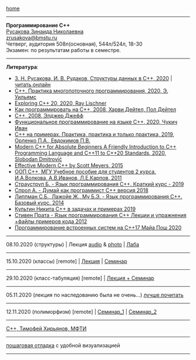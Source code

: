 [home](https://github.com/dKosarevsky/iu7/blob/master/2020_2021_5sem.md)
____________________________________
**Программирование C++** \
[Русакова Зинаида Николаевна](https://studizba.com/hs/151-mgtu-im-baumana/teachers/4-kafedra-iu-7-programmnoe-obespechenie-je/221-rusakova-zinaida-nikolaevna.html) \
zrusakova@bmstu.ru \
Четверг, аудитория 508л(основная), 544л/524л, 18-30 \
Экзамен: по результатам работы в семестре.
____________________________________
**Литература**: 
* [З. Н. Русакова, И. В. Рудаков, Структуры данных в C++, 2020](https://drive.google.com/file/d/1bAUf-EX62INR6VbBnd69wfw5sYZgLb29/view?usp=sharing) | [читать онлайн](https://bmstu.press/catalog/item/6494/reader/)
* [C++. Практика многопоточного программирования, 2020, Э. Уильямс](https://t.me/bzd_channel/5797)
* [Exploring C++ 20, 2020, Ray Lischner](https://t.me/bzd_channel/5920)
* [Как программировать на C++, 2008, Харви Дейтел, Пол Дейтел](https://t.me/bzd_channel/6011)
* [C++, 2008, Элджер Джефф](https://t.me/bzd_channel/6013)
* [Функциональное программирование на языке C++, 2020, Чукич Иван](https://t.me/bzd_channel/6032)
* [C++ на примерах. Практика, практика и только практика, 2019, Орленко П.А., Евдокимов П.В.](https://t.me/techrocksarchive/1380)
* [Modern C++ for Absolute Beginners
A Friendly Introduction to C++ Programming Language and C++11 to C++20 Standards, 2020, Slobodan Dmitrović](https://drive.google.com/file/d/1TJmz9xylTcKx6lGn7Zptuy8uWuC15uM4/view?usp=sharing)
* [Effective Modern C++ by Scott Meyers, 2015](https://drive.google.com/file/d/1JjhYvjNEcw-egwVLSIsTfOiX4MMmOVmg/view?usp=sharing)
* [ООП C++, МГУ Учебное пособие для студентов 2 курса, И.А.Волкова, А.В.Иванов, Л.Е.Карпов, 2011](https://drive.google.com/file/d/1YjL4-Ak84hmBpCj0nij5mT2HgZhgh4oJ/view?usp=sharing)
* [Страуструп Б. - Язык программирования С++. Краткий курс - 2019](https://drive.google.com/file/d/1rwxRv3Y4Gaf59dotBDmOGmwQmOXMo8tF/view?usp=sharing)
* [Спрол А. - Думай как программист C++ версия 2018](https://drive.google.com/file/d/1bNQ4kLToPv_VJHi37NbNt-n84ZeR63z5/view?usp=sharing)
* [Липпман С.Б., Лажойе Ж., Му Б.Э. - Язык программирования С++. Базовый курс. 2014](https://drive.google.com/file/d/1Eu6TpiykcBQBqabXlQ-RMocrOm93DQPt/view?usp=sharing)
* [Культин Никита C++ в задачах и примерах 2019](https://drive.google.com/file/d/1lwI4GlcPzsh8V2J8Mdg0M0rvsLFF7ky5/view?usp=sharing)
* [Стивен Прата - Язык программирования C++ Лекции и упражнения +файлы примеров кода 2012](https://drive.google.com/drive/folders/147uGgVGdTf4GiAFiO99zyxfoUcshCmWK?usp=sharing)
* [Программирование встроенных систем на C++17 Майа Пош 2020](https://drive.google.com/file/d/1-SV5XWkfOe5Co-IUQIY8WC9X0TSAbGBB/view?usp=sharing)
____________________________________

08.10.2020 (структуры) | Лекция [audio](https://drive.google.com/drive/folders/1b8cHjuAZZ6MTM_KQc83D7XSVg4pL7wrl?usp=sharing) & [photo](https://drive.google.com/drive/folders/1d4LgjhVfJO2G0SHqRHGckSAayNUgV-Ws?usp=sharing) | [Лаба](labs_cpp/081020/main.cpp)
____________________________________

15.10.2020 (классы) [remote] | [Лекция](https://drive.google.com/file/d/1ylLB8s6qG_7L6SOlTOSbEGR2lnpudj6W/view?usp=sharing) | [Семинар](https://drive.google.com/file/d/1VpzdfrJsTqCFmtKAGV7Yj5GyVM_ODwwI/view?usp=sharing)
____________________________________

29.10.2020 (класс-табуляция) [remote] | [Лекция + Семинар](https://drive.google.com/file/d/1kOf3Ez0rHwBMIhy6lQ9g29k3l5MGBAvt/view?usp=sharing)
____________________________________

05.11.2020 (лекция по наследованию была не очень...) [лучше почитать](https://habr.com/ru/post/445948/)
____________________________________

12.11.2020 (полиморфизм) [remote] | [Семинар_1](https://drive.google.com/file/d/1GHWlhODV0HdWwcBSGEQpqI64Y8HXju0j/view?usp=sharing) | [Семинар_2](https://drive.google.com/file/d/1Doa2dkZjmPKM-Ojubn2gPWJ6RVqU7uB1/view?usp=sharing)
____________________________________

[C++, Тимофей Хирьянов, МФТИ](http://cs.mipt.ru/cpp_algo/)
____________________________________

[пошаговая отладка](http://pythontutor.com/) с удобной визуализацией
____________________________________
